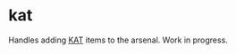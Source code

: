 # kat

Handles adding [KAT](https://steamcommunity.com/workshop/filedetails/?id=2020940806) items to the arsenal.  Work in progress.
